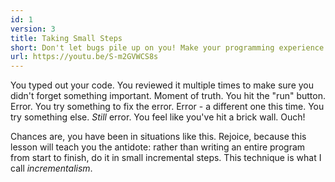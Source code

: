 ```yaml
---
id: 1
version: 3
title: Taking Small Steps
short: Don't let bugs pile up on you! Make your programming experience smooth and enjoyable by taking smaller steps.,
url: https://youtu.be/S-m2GVWCS8s
---
```

You typed out your code. You reviewed it multiple times to make sure you didn't forget something important. Moment of truth. You hit the "run" button. Error. You try something to fix the error. Error - a different one this time. You try something else. *Still* error. You feel like you've hit a brick wall. Ouch!

Chances are, you have been in situations like this. Rejoice, because this lesson will teach you the antidote: rather than writing an entire program from start to finish, do it in small incremental steps. This technique is what I call *incrementalism*.

